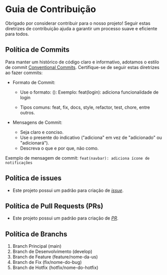 
# Guia de Contribuição

Obrigado por considerar contribuir para o nosso projeto! Seguir estas diretrizes de contribuição ajuda a garantir um processo suave e eficiente para todos.

## Política de Commits

Para manter um histórico de código claro e informativo, adotamos o estilo de commit [Conventional Commits](https://www.conventionalcommits.org/en/v1.0.0/). Certifique-se de seguir estas diretrizes ao fazer commits:

- Formato de Commit:
    - Use o formato: <tipo>(<escopo>): <mensagem>
        Exemplo: feat(login): adiciona funcionalidade de login

    - Tipos comuns: feat, fix, docs, style, refactor, test, chore, entre outros.

- Mensagens de Commit:
    - Seja claro e conciso.
    - Use o presente do indicativo ("adiciona" em vez de "adicionado" ou "adicionará").
    - Descreva o que e por que, não como.

Exemplo de mensagem de commit: `feat(navbar): adiciona ícone de notificações`

## Política de issues

* Este projeto possui um padrão para criação de [_issue_](https://github.com/mdsreq-fga-unb/2023.2-NutriPlanner/blob/main/.github/ISSUE_TEMPLATE/issue-template.md).

## Política de Pull Requests (PRs)

* Este projeto possui um padrão para criação de [_PR_](https://github.com/mdsreq-fga-unb/2023.2-NutriPlanner/blob/main/.github/ISSUE_TEMPLATE/issue-template.md).


## Política de Branchs

1. Branch Principal (main)
2. Branch de Desenvolvimento (develop)
3. Branch de Feature (feature/nome-da-us)
4. Branch de Fix (fix/nome-do-bug)
5. Branch de Hotfix (hotfix/nome-do-hotfix)

